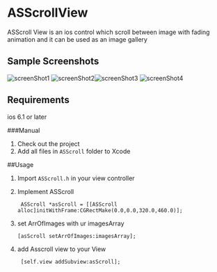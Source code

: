 ASScrollView
=============================
ASScroll View is an ios control  which scroll between image with fading animation and it can be used as an image gallery  

## Sample Screenshots
![screenShot1](https://raw.github.com/ahmed-salaah/ASScrollView/master/ScreenShots/ScreenShot3.png)
![screenShot2](https://raw.github.com/ahmed-salaah/ASScrollView/master/ScreenShots/ScreenShot1.png)![screenShot3](https://raw.github.com/ahmed-salaah/ASScrollView/master/ScreenShots/ScreenShot2.png)
![screenShot4](https://raw.github.com/ahmed-salaah/ASScrollView/master/ScreenShots/ScreenShot4.png)

## Requirements
ios 6.1 or later

###Manual
1. Check out the project
2. Add all files in `ASScroll` folder to Xcode

##Usage
1. Import `ASScroll.h` in your view controller
2. Implement  ASScroll
	  
	    ASScroll *asScroll = [[ASScroll alloc]initWithFrame:CGRectMake(0.0,0.0,320.0,460.0)];

3. set ArrOfImages with ur imagesArray 

 	   [asScroll setArrOfImages:imagesArray];
	
4. add  Asscroll view  to your View

		[self.view addSubview:asScroll];

